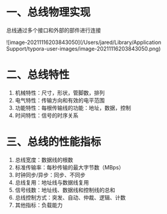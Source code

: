 # 一、总线物理实现

总线通过多个接口和外部的部件进行连接

![image-20211116203843050](/Users/jared/Library/Application Support/typora-user-images/image-20211116203843050.png)



# 二、总线特性

1. 机械特性：尺寸，形状，管脚数，排列
2. 电气特性：传输方向和有效的电平范围
3. 功能特性：每根传输线的功能：地址，数据，控制
4. 时间特性：信号的时序关系



# 三、总线的性能指标

1. 总线宽度：数据线的根数
2. 标准传输率：每秒传输的最大字节数（MBps）
3. 时钟同步/异步：同步、不同步
4. 总线复用：地址线与数据线复用
5. 信号线数：地址线、数据线和控制线的总和
6. 总线控制方式：突发、自动、仲裁、逻辑、计数
7. 其他指标：负载能力

